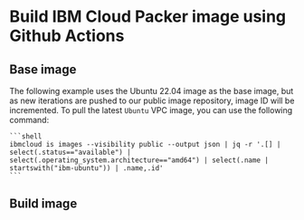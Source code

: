 # Build IBM Cloud Packer image using Github Actions

## Base image

The following example uses the Ubuntu 22.04 image as the base image, but as new iterations are pushed to our public image repository, image ID will be incremented. To pull the latest `Ubuntu` VPC image, you can use the following command:

    ```shell
    ibmcloud is images --visibility public --output json | jq -r '.[] | select(.status=="available") | select(.operating_system.architecture=="amd64") | select(.name | startswith("ibm-ubuntu")) | .name,.id'
    ```

## Build image

